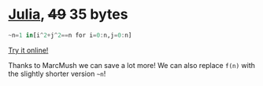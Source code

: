 # [Julia][1], <s>49</s> 35 bytes
    
```julia
~n=1 in[i^2+j^2==n for i=0:n,j=0:n]
```    

[Try it online!][2]

Thanks to MarcMush we can save a lot more! We can also replace `f(n)` with the slightly shorter version `~n`!
    
[1]: https://julialang.org/
[2]: https://tio.run/##bZPNbtswEITveQodbVQFNPwTWcB9kSABfAlqw1UD1wHcS17dnW977YEENDNL7g5H54/L6aj74/G5HTSdtufTa/pyfk2Hwza9/bpOp8PybZvP7C@P2/Xj9uPP4XmZJ81TmqcyT3We@jwNI6DZq3mtXoaTsWRFMpasya7JLsr@ztYU88VHFWuK@ervak31OdX1zVyzvplv/l7NreZWY93abr4b63Th@mFs@NzR6YeGFrEVNvpaaDS6jDajz4QkJbbKRm2OYZDQpgoH0KQKWEFCv6JRVSRteXl6ejteftsfg5aBxtGIkXm5huu4LVmVjCfruJMrs7lsPFubwawv@GyMHri94Ju5am3lAaytxumiWt98TnNNowvjzXgzvhpfXbNav9Ke8RVPzXVrO54a78Y7T2rt8DnD3DA3XDfMj3hrhloYfmGshVkXXIkUxNgxdwwekytYagmFmF6ML7KhFA8BiwUiJ8IIkRZhh3K8CxJSI2KjEt6iwxURH@GLCJFquE4t/ohACYdErNQiq7C4pBaPiASTRNJEzIRfWiPUSLBLZE6YJlwTtqlH5jmAJIooCg@FiRrx@rBjOCjv19N2u2y7n8f33f3r98/dfT9P/36v/f7/bGTL5OMv
